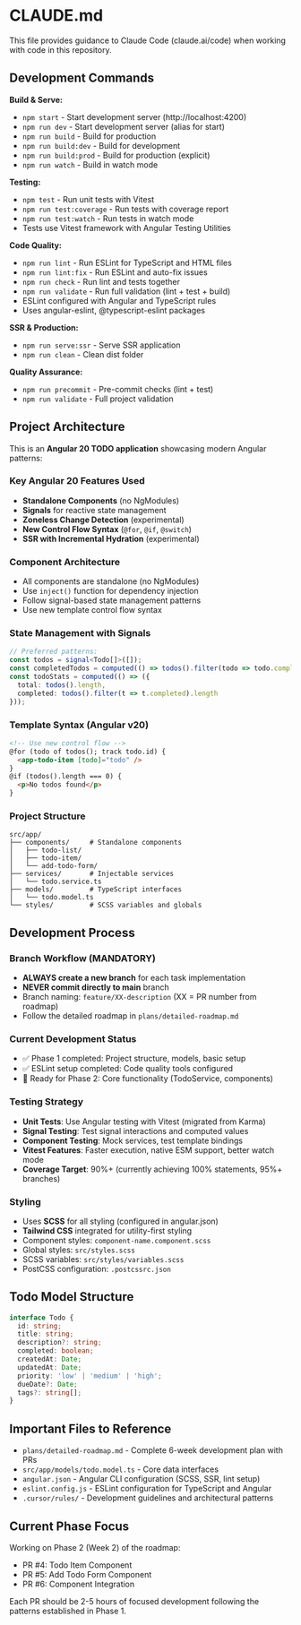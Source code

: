 # CLAUDE.md

This file provides guidance to Claude Code (claude.ai/code) when working with code in this repository.

## Development Commands

**Build & Serve:**
- `npm start` - Start development server (http://localhost:4200)
- `npm run dev` - Start development server (alias for start)
- `npm run build` - Build for production
- `npm run build:dev` - Build for development
- `npm run build:prod` - Build for production (explicit)
- `npm run watch` - Build in watch mode

**Testing:**
- `npm test` - Run unit tests with Vitest
- `npm run test:coverage` - Run tests with coverage report
- `npm run test:watch` - Run tests in watch mode
- Tests use Vitest framework with Angular Testing Utilities

**Code Quality:**
- `npm run lint` - Run ESLint for TypeScript and HTML files
- `npm run lint:fix` - Run ESLint and auto-fix issues
- `npm run check` - Run lint and tests together
- `npm run validate` - Run full validation (lint + test + build)
- ESLint configured with Angular and TypeScript rules
- Uses angular-eslint, @typescript-eslint packages

**SSR & Production:**
- `npm run serve:ssr` - Serve SSR application
- `npm run clean` - Clean dist folder

**Quality Assurance:**
- `npm run precommit` - Pre-commit checks (lint + test)
- `npm run validate` - Full project validation

## Project Architecture

This is an **Angular 20 TODO application** showcasing modern Angular patterns:

### Key Angular 20 Features Used
- **Standalone Components** (no NgModules)
- **Signals** for reactive state management 
- **Zoneless Change Detection** (experimental)
- **New Control Flow Syntax** (`@for`, `@if`, `@switch`)
- **SSR with Incremental Hydration** (experimental)

### Component Architecture
- All components are standalone (no NgModules)
- Use `inject()` function for dependency injection
- Follow signal-based state management patterns
- Use new template control flow syntax

### State Management with Signals
```typescript
// Preferred patterns:
const todos = signal<Todo[]>([]);
const completedTodos = computed(() => todos().filter(todo => todo.completed));
const todoStats = computed(() => ({
  total: todos().length,
  completed: todos().filter(t => t.completed).length
}));
```

### Template Syntax (Angular v20)
```html
<!-- Use new control flow -->
@for (todo of todos(); track todo.id) {
  <app-todo-item [todo]="todo" />
}
@if (todos().length === 0) {
  <p>No todos found</p>
}
```

### Project Structure
```
src/app/
├── components/     # Standalone components
│   ├── todo-list/
│   ├── todo-item/
│   └── add-todo-form/
├── services/       # Injectable services
│   └── todo.service.ts
├── models/         # TypeScript interfaces
│   └── todo.model.ts
└── styles/         # SCSS variables and globals
```

## Development Process

### Branch Workflow (MANDATORY)
- **ALWAYS create a new branch** for each task implementation
- **NEVER commit directly to main** branch
- Branch naming: `feature/XX-description` (XX = PR number from roadmap)
- Follow the detailed roadmap in `plans/detailed-roadmap.md`

### Current Development Status
- ✅ Phase 1 completed: Project structure, models, basic setup
- ✅ ESLint setup completed: Code quality tools configured
- 🔄 Ready for Phase 2: Core functionality (TodoService, components)

### Testing Strategy
- **Unit Tests**: Use Angular testing with Vitest (migrated from Karma)
- **Signal Testing**: Test signal interactions and computed values
- **Component Testing**: Mock services, test template bindings
- **Vitest Features**: Faster execution, native ESM support, better watch mode
- **Coverage Target**: 90%+ (currently achieving 100% statements, 95%+ branches)

### Styling
- Uses **SCSS** for all styling (configured in angular.json)
- **Tailwind CSS** integrated for utility-first styling
- Component styles: `component-name.component.scss`
- Global styles: `src/styles.scss`
- SCSS variables: `src/styles/variables.scss`
- PostCSS configuration: `.postcssrc.json`

## Todo Model Structure
```typescript
interface Todo {
  id: string;
  title: string;
  description?: string;
  completed: boolean;
  createdAt: Date;
  updatedAt: Date;
  priority: 'low' | 'medium' | 'high';
  dueDate?: Date;
  tags?: string[];
}
```

## Important Files to Reference
- `plans/detailed-roadmap.md` - Complete 6-week development plan with PRs
- `src/app/models/todo.model.ts` - Core data interfaces
- `angular.json` - Angular CLI configuration (SCSS, SSR, lint setup)
- `eslint.config.js` - ESLint configuration for TypeScript and Angular
- `.cursor/rules/` - Development guidelines and architectural patterns

## Current Phase Focus
Working on Phase 2 (Week 2) of the roadmap:
- PR #4: Todo Item Component
- PR #5: Add Todo Form Component  
- PR #6: Component Integration

Each PR should be 2-5 hours of focused development following the patterns established in Phase 1.